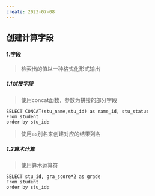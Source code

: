 ```yaml
---
create: 2023-07-08
---
```

## 创建计算字段

#### 1.字段

> 检索出的值以一种格式化形式输出

##### 1.1拼接字段

> 使用concat函数，参数为拼接的部分字段

```mysql
SELECT CONCAT(stu_name,stu_id) as name_id, stu_status
From student
order by stu_id;
```

> 使用as别名来创建对应的结果列名

##### 1.2算术计算

> 使用算术运算符

```mysql
SELECT stu_id, gra_score*2 as grade
From student
order by stu_id;
```





